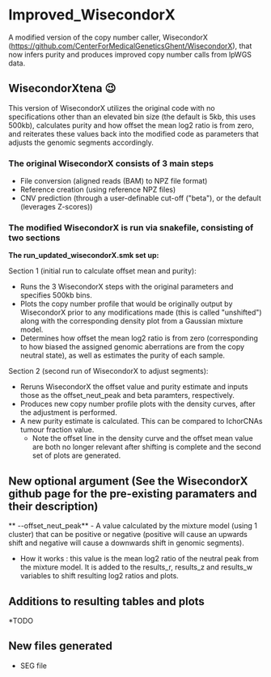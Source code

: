 # Improved_WisecondorX
A modified version of the copy number caller, WisecondorX (https://github.com/CenterForMedicalGeneticsGhent/WisecondorX), that now infers purity and produces improved copy number calls from lpWGS data.

## WisecondorXtena :wink:
This version of WisecondorX utilizes the original code with no specifications other than an elevated bin size (the default is 5kb, this uses 500kb), calculates purity and how offset the mean log2 ratio is from zero, and reiterates these values back into the modified code as parameters that adjusts the genomic segments accordingly.

### The original WisecondorX consists of 3 main steps
* File conversion (aligned reads (BAM) to NPZ file format)
* Reference creation (using reference NPZ files)
* CNV prediction (through a user-definable cut-off ("beta"), or the default (leverages Z-scores))


### The modified WisecondorX is run via snakefile, consisting of two sections
**The run_updated_wisecondorX.smk set up:** 

Section 1 (initial run to calculate offset mean and purity):
* Runs the 3 WisecondorX steps with the original parameters and specifies 500kb bins.
* Plots the copy number profile that would be originally output by WisecondorX prior to any modifications made (this is called "unshifted") along with the corresponding density plot from a Gaussian mixture model.
* Determines how offset the mean log2 ratio is from zero (corresponding to how biased the assigned genomic aberrations are from the copy neutral state), as well as estimates the purity of each sample.

Section 2 (second run of WisecondorX to adjust segments):
* Reruns WisecondorX the offset value and purity estimate and inputs those as the offset_neut_peak and beta paramters, respectively.
* Produces new copy number profile plots with the density curves, after the adjustment is performed.
* A new purity estimate is calculated. This can be compared to IchorCNAs tumour fraction value.
  * Note the offset line in the density curve and the offset mean value are both no longer relevant after shifting is complete and the second set of plots are generated.

## New optional argument (See the WisecondorX github page for the pre-existing paramaters and their description)
** --offset_neut_peak** - A value calculated by the mixture model (using 1 cluster) that can be positive or negative (positive will cause an upwards shift and negative will cause a downwards shift in genomic segments). 
* How it works : this value is the mean log2 ratio of the neutral peak from the mixture model. It is added to the results_r, results_z and results_w variables to shift resulting log2 ratios and plots. 

## Additions to resulting tables and plots
*TODO

## New files generated
* SEG file
